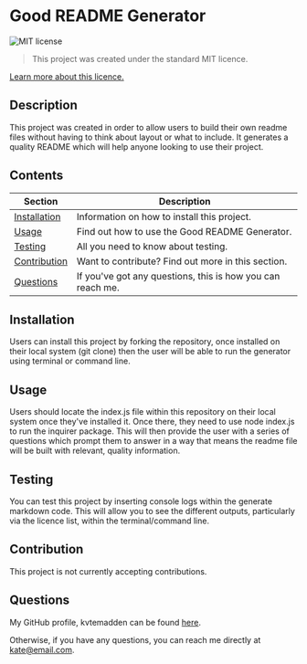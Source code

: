 # Good README Generator
  ![MIT license](https://img.shields.io/badge/License-MIT-blue.svg)

> This project was created under the standard MIT licence.

[Learn more about this licence.](https://lbesson.mit-license.org/)
  
  ## Description
  This project was created in order to allow users to build their own readme files without having to think about layout or what to include. It generates a quality README which will help anyone looking to use their project.

  ## Contents
  Section | Description
  ------------ | -------------
  [Installation](#installation) | Information on how to install this project.
  [Usage](#usage) | Find out how to use the Good README Generator.
  [Testing](#testing) | All you need to know about testing.
  [Contribution](#contribution) | Want to contribute? Find out more in this section.
  [Questions](#questions) | If you've got any questions, this is how you can reach me.
  
  ## Installation
  Users can install this project by forking the repository, once installed on their local system (git clone) then the user will be able to run the generator using terminal or command line.

  ## Usage
  Users should locate the index.js file within this repository on their local system once they've installed it. Once there, they need to use node index.js to run the inquirer package. This will then provide the user with a series of questions which prompt them to answer in a way that means the readme file will be built with relevant, quality information.

  ## Testing
  You can test this project by inserting console logs within the generate markdown code. This will allow you to see the different outputs, particularly via the licence list, within the terminal/command line.

  ## Contribution
  This project is not currently accepting contributions.

  ## Questions
  My GitHub profile, kvtemadden can be found [here](https://github.com/kvtemadden).

  Otherwise, if you have any questions, you can reach me directly at [kate@email.com](mailto:kate@email.com).


